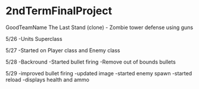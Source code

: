 # 2ndTermFinalProject
GoodTeamName
The Last Stand (clone) - Zombie tower defense using guns





5/26
-Units Superclass

5/27
-Started on Player class and Enemy class

5/28
-Backround
-Started bullet firing
-Remove out of bounds bullets

5/29
-improved bullet firing
-updated image
-started enemy spawn
-started reload
-displays health and ammo
